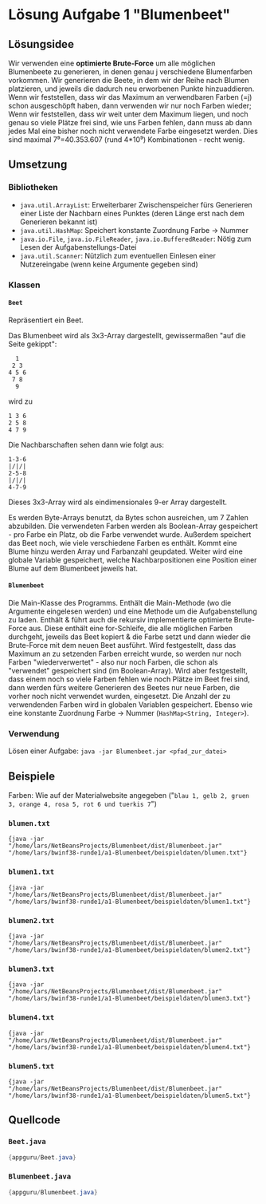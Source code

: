 # Lösung Aufgabe 1 "Blumenbeet"

## Lösungsidee

Wir verwenden eine **optimierte Brute-Force** um alle möglichen Blumenbeete zu generieren, in denen genau j verschiedene Blumenfarben vorkommen.
Wir generieren die Beete, in dem wir der Reihe nach Blumen platzieren, und jeweils die dadurch neu erworbenen Punkte hinzuaddieren.
Wenn wir feststellen, dass wir das Maximum an verwendbaren Farben (=j) schon ausgeschöpft haben, dann verwenden wir nur noch Farben wieder;
Wenn wir feststellen, dass wir weit unter dem Maximum liegen, und noch genau so viele Plätze frei sind, wie uns Farben fehlen, dann muss ab dann jedes Mal eine bisher noch nicht verwendete Farbe eingesetzt werden.
Dies sind maximal 7⁹=40.353.607 (rund 4*10⁹) Kombinationen - recht wenig.

## Umsetzung

### Bibliotheken

* `java.util.ArrayList`: Erweiterbarer Zwischenspeicher fürs Generieren einer Liste der Nachbarn eines Punktes (deren Länge erst nach dem Generieren bekannt ist)
* `java.util.HashMap`: Speichert konstante Zuordnung Farbe -> Nummer
* `java.io.File`, `java.io.FileReader`, `java.io.BufferedReader`: Nötig zum Lesen der Aufgabenstellungs-Datei
* `java.util.Scanner`: Nützlich zum eventuellen Einlesen einer Nutzereingabe (wenn keine Argumente gegeben sind)

### Klassen

#### `Beet`

Repräsentiert ein Beet.

Das Blumenbeet wird als 3x3-Array dargestellt, gewissermaßen "auf die Seite gekippt":

```
  1  
 2 3 
4 5 6
 7 8 
  9  
```

wird zu

```
1 3 6
2 5 8
4 7 9
```

Die Nachbarschaften sehen dann wie folgt aus:

```
1-3-6
|/|/|
2-5-8
|/|/|
4-7-9
```

Dieses 3x3-Array wird als eindimensionales 9-er Array dargestellt.

Es werden Byte-Arrays benutzt, da Bytes schon ausreichen, um 7 Zahlen abzubilden.
Die verwendeten Farben werden als Boolean-Array gespeichert - pro Farbe ein Platz, ob die Farbe verwendet wurde. Außerdem speichert das Beet noch, wie viele verschiedene Farben es enthält. Kommt eine Blume hinzu werden Array und Farbanzahl geupdated.
Weiter wird eine globale Variable gespeichert, welche Nachbarpositionen eine Position einer Blume auf dem Blumenbeet jeweils hat.

#### `Blumenbeet`

Die Main-Klasse des Programms. Enthält die Main-Methode (wo die Argumente eingelesen werden) und eine Methode um die Aufgabenstellung zu laden.
Enthält & führt auch die rekursiv implementierte optimierte Brute-Force aus. Diese enthält eine for-Schleife, die alle möglichen Farben durchgeht, jeweils das Beet kopiert & die Farbe setzt und dann wieder die Brute-Force mit dem neuen Beet ausführt. Wird festgestellt, dass das Maximum an zu setzenden Farben erreicht wurde, so werden nur noch Farben "wiederverwertet" - also nur noch Farben, die schon als "verwendet" gespeichert sind (im Boolean-Array). Wird aber festgestellt, dass einem noch so viele Farben fehlen wie noch Plätze im Beet frei sind, dann werden fürs weitere Generieren des Beetes nur neue Farben, die vorher noch nicht verwendet wurden, eingesetzt.
Die Anzahl der zu verwendenden Farben wird in globalen Variablen gespeichert. Ebenso wie eine konstante Zuordnung Farbe -> Nummer (`HashMap<String, Integer>`).

### Verwendung

Lösen einer Aufgabe: `java -jar Blumenbeet.jar <pfad_zur_datei>`

## Beispiele

Farben: Wie auf der Materialwebsite angegeben ("`blau 1, gelb 2, gruen 3, orange 4, rosa 5, rot 6 und tuerkis 7`")

### `blumen.txt`

```
{java -jar "/home/lars/NetBeansProjects/Blumenbeet/dist/Blumenbeet.jar" "/home/lars/bwinf38-runde1/a1-Blumenbeet/beispieldaten/blumen.txt"}
```

### `blumen1.txt`

```
{java -jar "/home/lars/NetBeansProjects/Blumenbeet/dist/Blumenbeet.jar" "/home/lars/bwinf38-runde1/a1-Blumenbeet/beispieldaten/blumen1.txt"}
```

### `blumen2.txt`

```
{java -jar "/home/lars/NetBeansProjects/Blumenbeet/dist/Blumenbeet.jar" "/home/lars/bwinf38-runde1/a1-Blumenbeet/beispieldaten/blumen2.txt"}
```

### `blumen3.txt`

```
{java -jar "/home/lars/NetBeansProjects/Blumenbeet/dist/Blumenbeet.jar" "/home/lars/bwinf38-runde1/a1-Blumenbeet/beispieldaten/blumen3.txt"}
```

### `blumen4.txt`

```
{java -jar "/home/lars/NetBeansProjects/Blumenbeet/dist/Blumenbeet.jar" "/home/lars/bwinf38-runde1/a1-Blumenbeet/beispieldaten/blumen4.txt"}
```

### `blumen5.txt`

```
{java -jar "/home/lars/NetBeansProjects/Blumenbeet/dist/Blumenbeet.jar" "/home/lars/bwinf38-runde1/a1-Blumenbeet/beispieldaten/blumen5.txt"}
```

## Quellcode

### `Beet.java`

```java
{appguru/Beet.java}
```
### `Blumenbeet.java`

```java
{appguru/Blumenbeet.java}
```